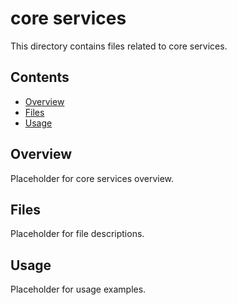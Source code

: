 # core services

This directory contains files related to core services.

## Contents

- [Overview](#overview)
- [Files](#files)
- [Usage](#usage)

## Overview

Placeholder for core services overview.

## Files

Placeholder for file descriptions.

## Usage

Placeholder for usage examples.

